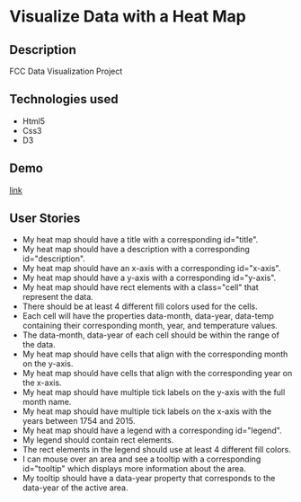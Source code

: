 <h1>Visualize Data with a Heat Map</h1>
<h2>Description</h2>
<p>FCC Data Visualization Project</p>
<h2>Technologies used</h2>
<ul>
<li>Html5</li>
<li>Css3</li>
<li>D3</li>
</ul>
<h2>Demo</h2>
<a href="https://marcomaz.github.io/FCC-Data-Visualization-Projects---Visualize-Data-with-a-Heat-Map/" target="_blank"> link</a>
<h2>User Stories</h2>
<ul>
<li>My heat map should have a title with a corresponding id="title".</li>
<li>My heat map should have a description with a corresponding id="description".</li>
<li>My heat map should have an x-axis with a corresponding id="x-axis".</li>
<li>My heat map should have a y-axis with a corresponding id="y-axis".</li>
<li>My heat map should have rect elements with a class="cell" that represent the data.</li>
<li>There should be at least 4 different fill colors used for the cells.</li>
<li>Each cell will have the properties data-month, data-year, data-temp containing their corresponding month, year, and temperature values.</li>
<li>The data-month, data-year of each cell should be within the range of the data.</li>
<li>My heat map should have cells that align with the corresponding month on the y-axis.</li>
<li>My heat map should have cells that align with the corresponding year on the x-axis.</li>
<li>My heat map should have multiple tick labels on the y-axis with the full month name.</li>
<li>My heat map should have multiple tick labels on the x-axis with the years between 1754 and 2015.</li>
<li>My heat map should have a legend with a corresponding id="legend".</li>
<li>My legend should contain rect elements.</li>
<li>The rect elements in the legend should use at least 4 different fill colors.</li>
<li>I can mouse over an area and see a tooltip with a corresponding id="tooltip" which displays more information about the area.</li>
<li>My tooltip should have a data-year property that corresponds to the data-year of the active area.</li>
</ul>